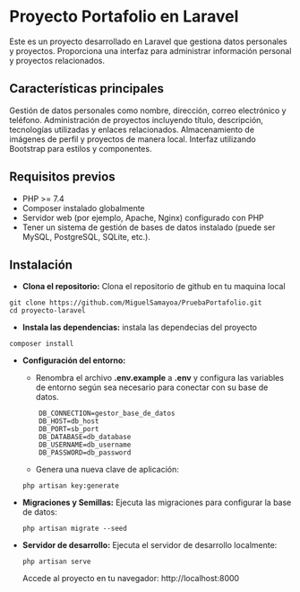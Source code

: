 # Proyecto Portafolio en Laravel
Este es un proyecto desarrollado en Laravel que gestiona datos personales y proyectos. Proporciona una interfaz para administrar información personal y proyectos relacionados.

## Características principales
Gestión de datos personales como nombre, dirección, correo electrónico y teléfono. Administración de proyectos incluyendo título, descripción, tecnologías utilizadas y enlaces relacionados.
Almacenamiento de imágenes de perfil y proyectos de manera local. Interfaz utilizando Bootstrap para estilos y componentes.

## Requisitos previos
- PHP >= 7.4
- Composer instalado globalmente
- Servidor web (por ejemplo, Apache, Nginx) configurado con PHP
- Tener un sistema de gestión de bases de datos instalado (puede ser MySQL, PostgreSQL, SQLite, etc.).  
  
## Instalación
- **Clona el repositorio:**
  Clona el repositorio de github en tu maquina local
```git bash
git clone https://github.com/MiguelSamayoa/PruebaPortafolio.git
cd proyecto-laravel
```

- **Instala las dependencias:**
    instala las dependecias del proyecto
```git bash
composer install
```

- **Configuración del entorno:**
    -  Renombra el archivo **.env.example** a **.env** y configura las variables de entorno según sea necesario para conectar con su base de datos.
    ```git bash
        DB_CONNECTION=gestor_base_de_datos
        DB_HOST=db_host
        DB_PORT=sb_port
        DB_DATABASE=db_database
        DB_USERNAME=db_username
        DB_PASSWORD=db_password
    ```

    - Genera una nueva clave de aplicación:
    ```git bash
    php artisan key:generate
    ```

- **Migraciones y Semillas:**
    Ejecuta las migraciones para configurar la base de datos:
    ```git bash
    php artisan migrate --seed
    ```

- **Servidor de desarrollo:**
    Ejecuta el servidor de desarrollo localmente:
    ```git bash
    php artisan serve
    ```
    Accede al proyecto en tu navegador: http://localhost:8000

